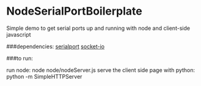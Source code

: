 # NodeSerialPortBoilerplate
Simple demo to get serial ports up and running with node and client-side javascript

###dependencies:
[serialport](https://www.npmjs.com/package/serialport)
[socket-io](https://www.npmjs.com/package/socket.io)

###to run:

run node: node node/nodeServer.js
serve the client side page with python: python -m SimpleHTTPServer

